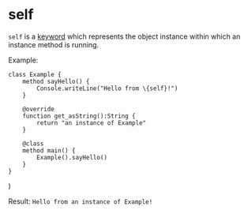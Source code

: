 self
====

`self` is a [keyword](keywords.md) which represents the object instance within which an instance
method is running. 

Example:

    class Example {
        method sayHello() {
            Console.writeLine("Hello from \{self}!")
        }

        @override
        function get_asString():String {
            return "an instance of Example"
        }

        @class
        method main() {
            Example().sayHello()
        }
    }
)

Result: `Hello from an instance of Example!`
